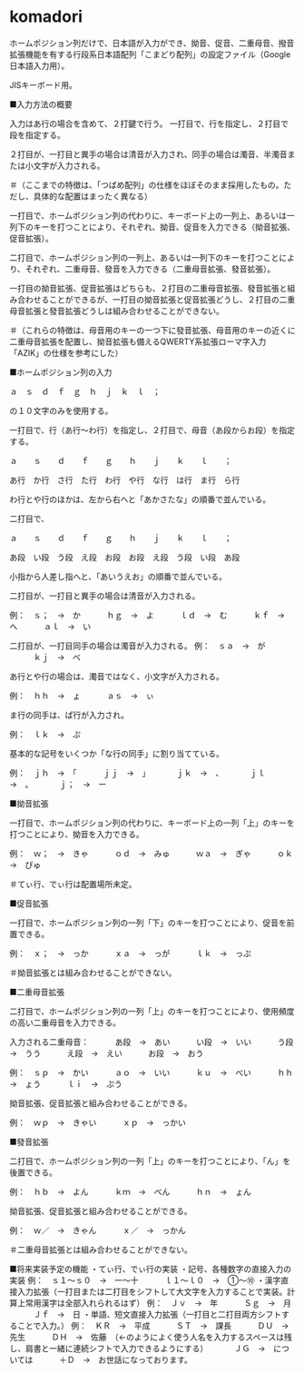 komadori
========

ホームポジション列だけで、日本語が入力ができ、拗音、促音、二重母音、撥音拡張機能を有する行段系日本語配列「こまどり配列」の設定ファイル（Google日本語入力用）。

JISキーボード用。

■入力方法の概要

入力はあ行の場合を含めて、２打鍵で行う。
一打目で、行を指定し、２打目で段を指定する。

２打目が、一打目と異手の場合は清音が入力され、同手の場合は濁音、半濁音または小文字が入力される。

＃（ここまでの特徴は、「つばめ配列」の仕様をほぼそのまま採用したもの。ただし、具体的な配置はまったく異なる）

一打目で、ホームポジション列の代わりに、キーボード上の一列上、あるいは一列下のキーを打つことにより、それぞれ、拗音、促音を入力できる（拗音拡張、促音拡張）。

二打目で、ホームポジション列の一列上、あるいは一列下のキーを打つことにより、それぞれ、二重母音、發音を入力できる（二重母音拡張、發音拡張）。

一打目の拗音拡張、促音拡張はどちらも、２打目の二重母音拡張、發音拡張と組み合わせることができるが、一打目の拗音拡張と促音拡張どうし、２打目の二重母音拡張と發音拡張どうしは組み合わせることができない。

＃（これらの特徴は、母音用のキーの一つ下に發音拡張、母音用のキーの近くに二重母音拡張を配置し、拗音拡張も備えるQWERTY系拡張ローマ字入力「AZIK」の仕様を参考にした）

■ホームポジション列の入力

ａ　ｓ　ｄ　ｆ　ｇ　ｈ　ｊ　ｋ　ｌ　；

の１０文字のみを使用する。

一打目で、行（あ行～わ行）を指定し、２打目で、母音（あ段からお段）を指定する。

ａ　　ｓ　　ｄ　　ｆ　　ｇ　　ｈ　　ｊ　　ｋ　　ｌ　　；　

あ行　か行　さ行　た行　わ行　や行　な行　は行　ま行　ら行

わ行とや行のほかは、左から右へと「あかさたな」の順番で並んでいる。

二打目で、

ａ　　ｓ　　ｄ　　ｆ　　ｇ　　ｈ　　ｊ　　ｋ　　ｌ　　；

あ段　い段　う段　え段　お段　お段　え段　う段　い段　あ段

小指から人差し指へと、「あいうえお」の順番で並んでいる。

二打目が、一打目と異手の場合は清音が入力される。

例：　ｓ；　→　か
　　　ｈｇ　→　よ
　　　ｌｄ　→　む
　　　ｋｆ　→　へ
　　　ａｌ　→　い


二打目が、一打目同手の場合は濁音が入力される。
例：　ｓａ　→　が
　　　ｋｊ　→　べ

あ行とや行の場合は、濁音ではなく、小文字が入力される。

例：　ｈｈ　→　ょ
　　　ａｓ　→　ぃ

ま行の同手は、ぱ行が入力され。

例：　ｌｋ　→　ぷ

基本的な記号をいくつか「な行の同手」に割り当てている。

例：　ｊｈ　→　「
　　　ｊｊ　→　」
　　　ｊｋ　→　、
　　　ｊｌ　→　。
　　　ｊ；　→　ー

■拗音拡張

一打目で、ホームポジション列の代わりに、キーボード上の一列「上」のキーを打つことにより、拗音を入力できる。

例：　ｗ；　→　きゃ
　　　ｏｄ　→　みゅ
　　　ｗａ　→　ぎゃ
　　　ｏｋ　→　ぴゅ

＃てぃ行、でぃ行は配置場所未定。

■促音拡張

一打目で、ホームポジション列の一列「下」のキーを打つことにより、促音を前置できる。

例：　ｘ；　→　っか
　　　ｘａ　→　っが
　　　ｌｋ　→　っぷ

＃拗音拡張とは組み合わせることができない。

■二重母音拡張

二打目で、ホームポジション列の一列「上」のキーを打つことにより、使用頻度の高い二重母音を入力できる。

入力される二重母音：
　　　あ段　→　あい
　　　い段　→　いい
　　　う段　→　うう
　　　え段　→　えい
　　　お段　→　おう

例：　ｓｐ　→　かい
　　　ａｏ　→　いい
　　　ｋｕ　→　べい
　　　ｈｈ　→　ょう
　　　ｌｉ　→　ぷう

拗音拡張、促音拡張と組み合わせることができる。

例：　ｗｐ　→　きゃい
　　　ｘｐ　→　っかい

■發音拡張

二打目で、ホームポジション列の一列「上」のキーを打つことにより、「ん」を後置できる。

例：　ｈｂ　→　よん
　　　ｋｍ　→　べん
　　　ｈｎ　→　ょん

拗音拡張、促音拡張と組み合わせることができる。

例：　ｗ／　→　きゃん
　　　ｘ／　→　っかん

＃二重母音拡張とは組み合わせることができない。

■将来実装予定の機能
・てぃ行、でぃ行の実装
・記号、各種数字の直接入力の実装
例：　ｓ１～ｓ０　→　一～十
　　　ｌ１～ｌ０　→　①～⑩
・漢字直接入力拡張（一打目または二打目をシフトして大文字を入力することで実装。計算上常用漢字は全部入れられるはず）
例：　Ｊｖ　→　年
　　　Ｓｇ　→　月
　　　Ｊｆ　→　日
・単語、短文直接入力拡張（一打目と二打目両方シフトすることで入力。）
例：　ＫＲ　→　平成
　　　ＳＴ　→　課長
　　　ＤＵ　→　先生
　　　ＤＨ　→　佐藤　（←のようによく使う人名を入力するスペースは残し、肩書と一緒に連続シフトで入力できるようにする）
　　　ＪＧ　→　については
　　　＋Ｄ　→　お世話になっております。


